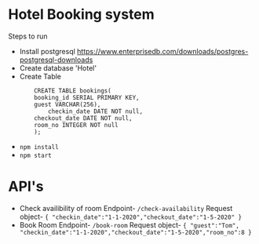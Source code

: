 # Hotel Booking system
 Steps to run
 - Install postgresql
    https://www.enterprisedb.com/downloads/postgres-postgresql-downloads
 - Create database 'Hotel'
 - Create Table
    ```
    	CREATE TABLE bookings(
    	booking_id SERIAL PRIMARY KEY,
   		guest VARCHAR(256),
			checkin_date DATE NOT null,
     	checkout_date DATE NOT null,
     	room_no INTEGER NOT null
		);
- `npm install`
- `npm start`

# API's
- Check availibility of room
  Endpoint- `/check-availability`
  Request object- `{
    "checkin_date":"1-1-2020","checkout_date":"1-5-2020"
  }`
- Book Room
  Endpoint- `/book-room`
  Request object- `{
    "guest":"Tom", "checkin_date":"1-1-2020","checkout_date":"1-5-2020","room_no":8
  }`
